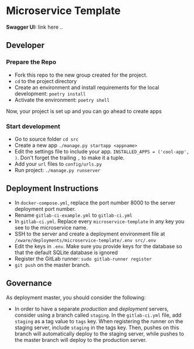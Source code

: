 # Microservice Template

**Swagger UI:** link here .. 

## Developer

### Prepare the Repo
- Fork this repo to the new group created for the project.
- `cd` to the project directory
- Create an environment and install requirements for the local development: `poetry install`
- Activate the environment: `poetry shell`

Now, your project is set up and you can go ahead to create apps

### Start development
- Go to source folder `cd src`
- Create a new app `./manage.py startapp <appname>`
- Edit the settings file to include your app. `INSTALLED_APPS = ('cool-app', )`. Don't forget the trailing `,` to make it a tuple.
- Add your `url` files to `config/urls.py`
- Run project: `./manage.py runserver`

## Deployment Instructions

- In `docker-compose.yml`, replace the port number 8000 to the server deployment port number. 
- Rename `gitlab-ci-example.yml` to `gitlab-ci.yml`
- In `gitlab-ci.yml`. Replace every `microservice-template` in any key you see to the microservice name.
- SSH to the server and create a deployment environment file at `/xware/deployments/microservice-template/.env src/.env`
- Edit the keys in `.env`. Make sure you provide keys for the database so that the default SQLite database is ignored
- Register the GitLab runner: `sudo gitlab-runner register`
- `git push` on the master branch.

## Governance
As deployment master, you should consider the following:
- In order to have a separate *production* and *deployment* servers, consider using a branch called `staging`. In the `gitlab-ci.yml` file, add `staging` as a tag value to `tags` key. When registering the runner on the staging server, include `staging` in the tags key. Then, pushes on this branch will automatically deploy to the staging server, while pushes to the master branch will deploy to the production server.
